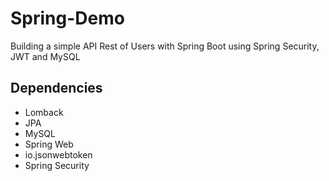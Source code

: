# Spring-Demo
Building a simple API Rest of Users with Spring Boot using Spring Security, JWT and MySQL

## Dependencies
- Lomback
- JPA
- MySQL
- Spring Web
- io.jsonwebtoken
- Spring Security
